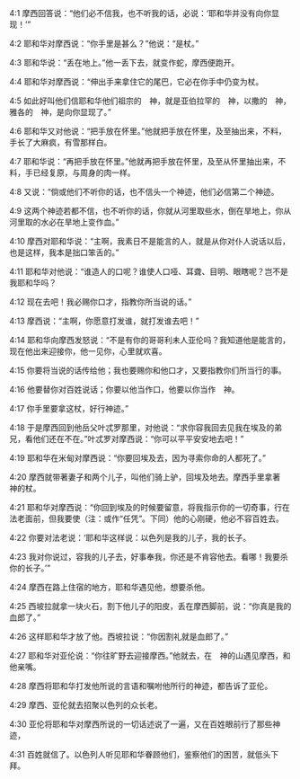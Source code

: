 <a id="1"></a>4:1  摩西回答说：“他们必不信我，也不听我的话，必说：‘耶和华并没有向你显现！’”  

<a id="2"></a>4:2  耶和华对摩西说：“你手里是甚么？”他说：“是杖。”  

<a id="3"></a>4:3  耶和华说：“丢在地上。”他一丢下去，就变作蛇，摩西便跑开。  

<a id="4"></a>4:4  耶和华对摩西说：“伸出手来拿住它的尾巴，它必在你手中仍变为杖。  

<a id="5"></a>4:5  如此好叫他们信耶和华他们祖宗的　神，就是亚伯拉罕的　神，以撒的　神，雅各的　神，是向你显现了。”  

<a id="6"></a>4:6  耶和华又对他说：“把手放在怀里。”他就把手放在怀里，及至抽出来，不料，手长了大麻疯，有雪那样白。  

<a id="7"></a>4:7  耶和华说：“再把手放在怀里。”他就再把手放在怀里，及至从怀里抽出来，不料，手已经复原，与周身的肉一样。  

<a id="8"></a>4:8  又说：“倘或他们不听你的话，也不信头一个神迹，他们必信第二个神迹。  

<a id="9"></a>4:9  这两个神迹若都不信，也不听你的话，你就从河里取些水，倒在旱地上，你从河里取的水必在旱地上变作血。”  

<a id="10"></a>4:10  摩西对耶和华说：“主啊，我素日不是能言的人，就是从你对仆人说话以后，也是这样，我本是拙口笨舌的。”  

<a id="11"></a>4:11  耶和华对他说：“谁造人的口呢？谁使人口哑、耳聋、目明、眼瞎呢？岂不是我耶和华吗？  

<a id="12"></a>4:12  现在去吧！我必赐你口才，指教你所当说的话。”  

<a id="13"></a>4:13  摩西说：“主啊，你愿意打发谁，就打发谁去吧！”　  

<a id="14"></a>4:14  耶和华向摩西发怒说：“不是有你的哥哥利未人亚伦吗？我知道他是能言的，现在他出来迎接你，他一见你，心里就欢喜。　  

<a id="15"></a>4:15  你要将当说的话传给他；我也要赐你和他口才，又要指教你们所当行的事。  

<a id="16"></a>4:16  他要替你对百姓说话；你要以他当作口，他要以你当作　神。  

<a id="17"></a>4:17  你手里要拿这杖，好行神迹。”  

<a id="18"></a>4:18  于是摩西回到他岳父叶忒罗那里，对他说：“求你容我回去见我在埃及的弟兄，看他们还在不在。”叶忒罗对摩西说：“你可以平平安安地去吧！”  

<a id="19"></a>4:19  耶和华在米甸对摩西说：“你要回埃及去，因为寻索你命的人都死了。”  

<a id="20"></a>4:20  摩西就带著妻子和两个儿子，叫他们骑上驴，回埃及地去。摩西手里拿著　神的杖。  

<a id="21"></a>4:21  耶和华对摩西说：“你回到埃及的时候要留意，将我指示你的一切奇事，行在法老面前，但我要使（注：或作“任凭”。下同）他的心刚硬，他必不容百姓去。  

<a id="22"></a>4:22  你要对法老说：‘耶和华这样说：以色列是我的儿子，我的长子。  

<a id="23"></a>4:23  我对你说过，容我的儿子去，好事奉我，你还是不肯容他去。看哪！我要杀你的长子。’”  

<a id="24"></a>4:24  摩西在路上住宿的地方，耶和华遇见他，想要杀他。  

<a id="25"></a>4:25  西坡拉就拿一块火石，割下他儿子的阳皮，丢在摩西脚前，说：“你真是我的血郎了。”  

<a id="26"></a>4:26  这样耶和华才放了他。西坡拉说：“你因割礼就是血郎了。”  

<a id="27"></a>4:27  耶和华对亚伦说：“你往旷野去迎接摩西。”他就去，在　神的山遇见摩西，和他亲嘴。  

<a id="28"></a>4:28  摩西将耶和华打发他所说的言语和嘱咐他所行的神迹，都告诉了亚伦。  

<a id="29"></a>4:29  摩西、亚伦就去招聚以色列的众长老。  

<a id="30"></a>4:30  亚伦将耶和华对摩西所说的一切话述说了一遍，又在百姓眼前行了那些神迹，  

<a id="31"></a>4:31  百姓就信了。以色列人听见耶和华眷顾他们，鉴察他们的困苦，就低头下拜。  
